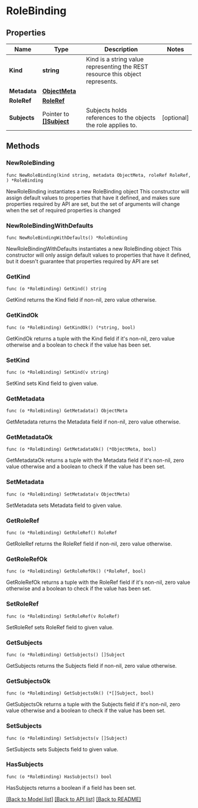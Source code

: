 # RoleBinding

## Properties

Name | Type | Description | Notes
------------ | ------------- | ------------- | -------------
**Kind** | **string** | Kind is a string value representing the REST resource this object represents. | 
**Metadata** | [**ObjectMeta**](ObjectMeta.md) |  | 
**RoleRef** | [**RoleRef**](RoleRef.md) |  | 
**Subjects** | Pointer to [**[]Subject**](Subject.md) | Subjects holds references to the objects the role applies to. | [optional] 

## Methods

### NewRoleBinding

`func NewRoleBinding(kind string, metadata ObjectMeta, roleRef RoleRef, ) *RoleBinding`

NewRoleBinding instantiates a new RoleBinding object
This constructor will assign default values to properties that have it defined,
and makes sure properties required by API are set, but the set of arguments
will change when the set of required properties is changed

### NewRoleBindingWithDefaults

`func NewRoleBindingWithDefaults() *RoleBinding`

NewRoleBindingWithDefaults instantiates a new RoleBinding object
This constructor will only assign default values to properties that have it defined,
but it doesn't guarantee that properties required by API are set

### GetKind

`func (o *RoleBinding) GetKind() string`

GetKind returns the Kind field if non-nil, zero value otherwise.

### GetKindOk

`func (o *RoleBinding) GetKindOk() (*string, bool)`

GetKindOk returns a tuple with the Kind field if it's non-nil, zero value otherwise
and a boolean to check if the value has been set.

### SetKind

`func (o *RoleBinding) SetKind(v string)`

SetKind sets Kind field to given value.


### GetMetadata

`func (o *RoleBinding) GetMetadata() ObjectMeta`

GetMetadata returns the Metadata field if non-nil, zero value otherwise.

### GetMetadataOk

`func (o *RoleBinding) GetMetadataOk() (*ObjectMeta, bool)`

GetMetadataOk returns a tuple with the Metadata field if it's non-nil, zero value otherwise
and a boolean to check if the value has been set.

### SetMetadata

`func (o *RoleBinding) SetMetadata(v ObjectMeta)`

SetMetadata sets Metadata field to given value.


### GetRoleRef

`func (o *RoleBinding) GetRoleRef() RoleRef`

GetRoleRef returns the RoleRef field if non-nil, zero value otherwise.

### GetRoleRefOk

`func (o *RoleBinding) GetRoleRefOk() (*RoleRef, bool)`

GetRoleRefOk returns a tuple with the RoleRef field if it's non-nil, zero value otherwise
and a boolean to check if the value has been set.

### SetRoleRef

`func (o *RoleBinding) SetRoleRef(v RoleRef)`

SetRoleRef sets RoleRef field to given value.


### GetSubjects

`func (o *RoleBinding) GetSubjects() []Subject`

GetSubjects returns the Subjects field if non-nil, zero value otherwise.

### GetSubjectsOk

`func (o *RoleBinding) GetSubjectsOk() (*[]Subject, bool)`

GetSubjectsOk returns a tuple with the Subjects field if it's non-nil, zero value otherwise
and a boolean to check if the value has been set.

### SetSubjects

`func (o *RoleBinding) SetSubjects(v []Subject)`

SetSubjects sets Subjects field to given value.

### HasSubjects

`func (o *RoleBinding) HasSubjects() bool`

HasSubjects returns a boolean if a field has been set.


[[Back to Model list]](../README.md#documentation-for-models) [[Back to API list]](../README.md#documentation-for-api-endpoints) [[Back to README]](../README.md)


